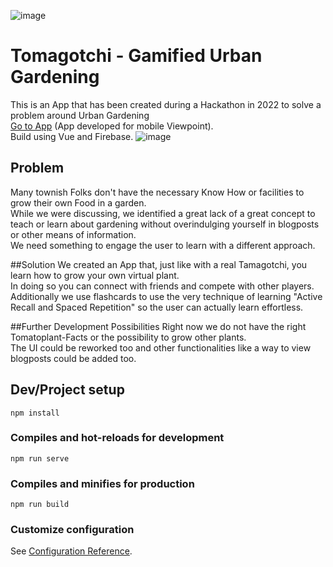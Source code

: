 ![image](https://user-images.githubusercontent.com/73897941/181934603-eea5b35d-c7ed-42ce-af7e-524873de10be.png#center)


# Tomagotchi - Gamified Urban Gardening
This is an App that has been created during a Hackathon in 2022 to solve a problem around Urban Gardening <br>
<a href="https://hackathon-2bf4c.web.app/">Go to App</a> (App developed for mobile Viewpoint).<br>
Build using Vue and Firebase.
![image](https://user-images.githubusercontent.com/73897941/181934591-ad4d4b27-e353-41dc-aa10-357c9c69b6c5.png)



## Problem
Many townish Folks don't have the necessary Know How or facilities to grow their own Food in a garden.<br>
While we were discussing, we identified a great lack of a great concept to teach or learn about gardening without overindulging yourself in blogposts or other means of information. <br>
We need something to engage the user to learn with a different approach. <br>

##Solution
We created an App that, just like with a real Tamagotchi, you learn how to grow your own virtual plant. <br>
In doing so you can connect with friends and compete with other players.<br>
Additionally we use flashcards to use the very technique of learning "Active Recall and Spaced Repetition" so the user can actually learn effortless.<br>

##Further Development Possibilities
Right now we do not have the right Tomatoplant-Facts or the possibility to grow other plants.<br>
The UI could be reworked too and other functionalities like a way to view blogposts could be added too.<br>



## Dev/Project setup
```
npm install
```

### Compiles and hot-reloads for development
```
npm run serve
```

### Compiles and minifies for production
```
npm run build
```

### Customize configuration
See [Configuration Reference](https://cli.vuejs.org/config/).
